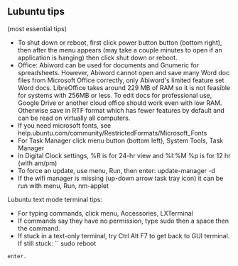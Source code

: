 ## Lubuntu tips
(most essential tips)
* To shut down or reboot, first click power button button (bottom right), then after the menu appears (may take a couple minutes to open if an application is hanging) then click shut down or reboot.
* Office: Abiword can be used for documents and Gnumeric for spreadsheets. However, Abiword cannot open and save many Word doc files from Microsoft Office correctly, only Abiword's limited feature set Word docs. LibreOffice takes around 229 MB of RAM so it is not feasible for systems with 256MB or less. To edit docs for professional use, Google Drive or another cloud office should work even with low RAM. Otherwise save in RTF format which has fewer features by default and can be read on virtually all computers.
* If you need microsoft fonts, see help.ubuntu.com/community/RestrictedFormats/Microsoft_Fonts 
* For Task Manager click menu button (bottom left), System Tools, Task Manager
* In Digital Clock settings, %R is for 24-hr view and %I:%M %p is for 12 hr (with am/pm)
* To force an update, use menu, Run, then enter: update-manager -d
* If the wifi manager is missing (up-down arrow task tray icon) it can be run with menu, Run, nm-applet

Lubuntu text mode terminal tips:
* For typing commands, click menu, Accessories, LXTerminal
* If commands say they have no permission, type sudo then a space then the command.
* If stuck in a text-only terminal, try Ctrl Alt F7 to get back to GUI terminal. If still stuck:
``
sudo reboot
```
enter.
